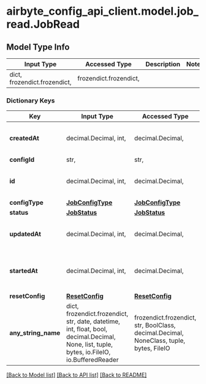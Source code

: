 # airbyte_config_api_client.model.job_read.JobRead

## Model Type Info
Input Type | Accessed Type | Description | Notes
------------ | ------------- | ------------- | -------------
dict, frozendict.frozendict,  | frozendict.frozendict,  |  | 

### Dictionary Keys
Key | Input Type | Accessed Type | Description | Notes
------------ | ------------- | ------------- | ------------- | -------------
**createdAt** | decimal.Decimal, int,  | decimal.Decimal,  |  | value must be a 64 bit integer
**configId** | str,  | str,  |  | 
**id** | decimal.Decimal, int,  | decimal.Decimal,  |  | value must be a 64 bit integer
**configType** | [**JobConfigType**](JobConfigType.md) | [**JobConfigType**](JobConfigType.md) |  | 
**status** | [**JobStatus**](JobStatus.md) | [**JobStatus**](JobStatus.md) |  | 
**updatedAt** | decimal.Decimal, int,  | decimal.Decimal,  |  | value must be a 64 bit integer
**startedAt** | decimal.Decimal, int,  | decimal.Decimal,  |  | [optional] value must be a 64 bit integer
**resetConfig** | [**ResetConfig**](ResetConfig.md) | [**ResetConfig**](ResetConfig.md) |  | [optional] 
**any_string_name** | dict, frozendict.frozendict, str, date, datetime, int, float, bool, decimal.Decimal, None, list, tuple, bytes, io.FileIO, io.BufferedReader | frozendict.frozendict, str, BoolClass, decimal.Decimal, NoneClass, tuple, bytes, FileIO | any string name can be used but the value must be the correct type | [optional]

[[Back to Model list]](../../README.md#documentation-for-models) [[Back to API list]](../../README.md#documentation-for-api-endpoints) [[Back to README]](../../README.md)


